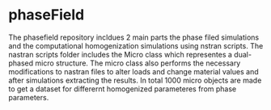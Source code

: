 # phaseField
The phasefield repository incldues 2 main parts the phase filed simulations and the computational homogenization simulations using nstran scripts.
The nastran scripts folder includes the Micro class which representes a dual-phased micro structure.
The micro class also performs the necessary modifications to nastran files to alter loads and change material values and after simulations extracting the results.
In total 1000 micro objects are made to get a dataset for differernt homogenized parameteres from phase parameters. 
